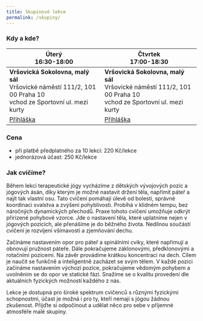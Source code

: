 ```yaml
---
title: Skupinové lekce
permalink: /skupiny/
---
```

### Kdy a kde?

| Úterý <br> 16:30-18:00                                                                                               | Čtvrtek <br> 17:00-18:30                                                            |
|----------------------------------------------------------------------------------------------------------------------|-------------------------------------------------------------------------------------|
| **Vršovická Sokolovna, malý sál**<br/>Vršovické náměstí 111/2, 101 00 Praha 10<br/>vchod ze Sportovní ul. mezi kurty | **Vršovická Sokolovna, malý sál**<br/>Vršovické náměstí 111/2, 101 00 Praha 10<br/>vchod ze Sportovní ul. mezi kurty |
| [Přihláška](https://docs.google.com/forms/d/e/1FAIpQLScX4KyS0UKryEC8-ZRAVG1NFVd_cwCj4_cIGfcSY1TmJwEC8g/viewform?usp=pp_url&entry.237922298=Vr%C5%A1ovice+%C3%9Ater%C3%BD+16:30+-+18:00)                                                                  | [Přihláška](https://docs.google.com/forms/d/e/1FAIpQLScX4KyS0UKryEC8-ZRAVG1NFVd_cwCj4_cIGfcSY1TmJwEC8g/viewform?usp=pp_url&entry.237922298=Karl%C3%ADn+%C4%8Ctvrtek+17:30+-+19:00)                         |

### Cena

* při platbě předplatného za 10 lekcí: 220 Kč/lekce
* jednorázová účast: 250 Kč/lekce

### Jak cvičíme?

Během lekcí terapeutické jógy vycházíme z dětských vývojových pozic a jógových ásán, díky kterým je možné nastavit držení těla, napřímit páteř a najít tak vlastní osu. Tato cvičení pomáhají úlevě od bolesti, správné koordinaci svalstva a zvýšení pohyblivosti. Probíhá v klidném tempu, bez náročných dynamických přechodů. Praxe tohoto cvičení umožňuje odkrýt přirizené pohybové vzorce. Jde o nastavení těla, které uplatníme nejen v jógových pozicích, ale přenášíme je do běžného života. Nedílnou součástí cvičení je rozvíjení všímavosti a zjemňování dechu.

Začínáme nastavením opor pro páteř a spinálními cviky, které napřimují a obnovují pružnost páteře. Dále
pokračujeme záklonovými, předklonovými a rotačními pozicemi. Na závěr provádíme krátkou
koncentraci na dech. Cílem je naučit se funkčně a inteligentně zacházet se svým tělem. V každé pozici
začínáme nastavením výchozí pozice, pokračujeme vědomým pohybem a uvolněním se do opor ve
statické fázi. Snažíme se o kvalitu provedení dle aktuálních fyzických možností každého z nás.

Lekce je dostupná pro široké spektrum cvičenců s různými fyzickými schopnostmi, účast je možná i pro
ty, kteří nemají s jógou žádnou zkušenost. Přijďte si odpočinout a udělat něco pro sebe v příjemné
atmosféře malé skupiny.
